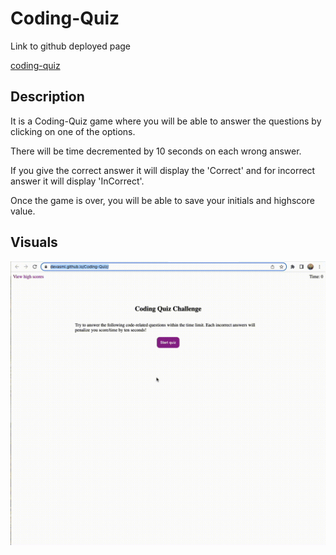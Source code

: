 # Coding-Quiz

Link to github deployed page

[coding-quiz](https://devasmi.github.io/Coding-Quiz/)

## Description

It is a Coding-Quiz game where you will be able to answer the questions by clicking on one of the options.

There will be time decremented by 10 seconds on each wrong answer.

If you give the correct answer it will display the 'Correct' and for incorrect answer it will display 'InCorrect'.

Once the game is over, you will be able to save your initials and highscore value.

## Visuals

![Screen recording](./assets/Coding_Quiz.gif)
